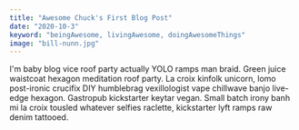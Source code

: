 ```yaml
---
title: "Awesome Chuck's First Blog Post"
date: "2020-10-3"
keyword: "beingAwesome, livingAwesome, doingAwesomeThings"
image: "bill-nunn.jpg"
---
```


I'm baby blog vice roof party actually YOLO ramps man braid. Green juice waistcoat hexagon meditation roof party. La croix kinfolk unicorn, lomo post-ironic crucifix DIY humblebrag vexillologist vape chillwave banjo live-edge hexagon. Gastropub kickstarter keytar vegan. Small batch irony banh mi la croix tousled whatever selfies raclette, kickstarter lyft ramps raw denim tattooed.